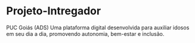 # Projeto-Intregador
PUC Goiás (ADS) Uma plataforma digital desenvolvida para auxiliar idosos em seu dia a dia, promovendo autonomia, bem-estar e inclusão.
